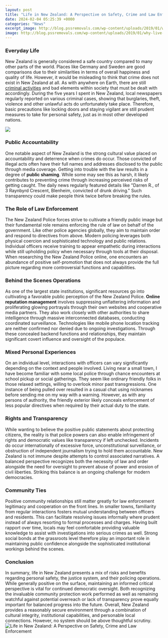 ```yaml
---
layout: post
title: "Life in New Zealand: A Perspective on Safety, Crime and Law Enforcement"
date: 2024-02-04 05:25:39 +0000
categories: "News"
excerpt_image: http://blog.pssremovals.com/wp-content/uploads/2019/01/why-live-in-new-zealand.jpg
image: http://blog.pssremovals.com/wp-content/uploads/2019/01/why-live-in-new-zealand.jpg
---
```


### Everyday Life 
New Zealand is generally considered a safe country compared to many other parts of the world. Places like Germany and Sweden are good comparisons due to their similarities in terms of overall happiness and quality of life. However, it would be misleading to think that crime does not exist in New Zealand at all. As with anywhere on Earth, there are still [criminal activities](https://yt.io.vn/collection/aburto) and bad elements within society that must be dealt with accordingly. During the five years I spent in New Zealand, local newspapers regularly reported on various criminal cases, showing that burglaries, theft, violence and other unlawful acts do unfortunately take place. Therefore, basic precautions like locking doors and staying vigilant are still prudent measures to take for personal safety, just as in most other developed nations.

![](https://theplanetd.com/images/new-zealand.jpg)
### Public Accountability  
One notable aspect of New Zealand is the strong cultural value placed on accountability and deterrence when crimes do occur. Those convicted of illegal acts often have their full names and addresses disclosed to the public through media coverage. Getting into trouble with the law results in a degree of **public shaming**. While some may see this as harsh, it likely contributes to preventing crime through increasing perceived risks of getting caught. The daily news regularly featured details like "Darren R., of 3 Raynbyrd Crescent, Blenheim, convicted of drunk driving." Such transparency could make people think twice before breaking the rules.
### The Role of Law Enforcement
The New Zealand Police forces strive to cultivate a friendly public image but their fundamental role remains enforcing the rule of law on behalf of the government. Like other police agencies globally, they aim to maintain order and respond to directives from above. Modern policing leverages both physical coercion and sophisticated technology and public relations. Individual officers receive training to appear empathetic during interactions while still upholding policy when necessary through tools at their disposal. When researching the New Zealand Police online, one encounters an abundance of positive self-promotion that does not always provide the full picture regarding more controversial functions and capabilities.
### Behind the Scenes Operations  
As one of the largest state institutions, significant resources go into cultivating a favorable public perception of the New Zealand Police. **Online reputation management** involves suppressing unflattering information and proliferating glowing portrayals through their own websites and cooperative media partners. They also work closely with other authorities to share intelligence through massive interconnected databases, conducting coordinated surveillance. Technologies like mobile phone location tracking are neither confirmed nor denied due to ongoing investigations. Through these concealed backend functions and relationships, they maintain significant covert influence and oversight of the populace.
### Mixed Personal Experiences
On an individual level, interactions with officers can vary significantly depending on the context and people involved. Living near a small town, I have become familiar with some local police through chance encounters at school pickup or social gatherings. They seem like ordinary friendly folks in those relaxed settings, willing to overlook minor past transgressions. One instance of being pulled over resulted in a casual chat using nicknames before sending me on my way with a warning. However, as with any persons of authority, the friendly exterior likely conceals enforcement of less popular directives when required by their actual duty to the state. 
### Rights and Transparency  
While wanting to believe the positive public statements about protecting citizens, the reality is that police powers can also enable infringement of rights and democratic values like transparency if left unchecked. Incidents do occur internationally of excessive force, unconstitutional surveillance, or obstruction of independent journalism trying to hold them accountable. New Zealand is not immune despite attempts to control associated narratives. A balanced perspective recognizes both the necessity of law and order alongside the need for oversight to prevent abuse of power and erosion of civil liberties. Striking this balance is an ongoing challenge for modern democracies.
### Community Ties
Positive community relationships still matter greatly for law enforcement legitimacy and cooperation on the front lines. In smaller towns, familiarity from regular interactions fosters mutual understanding between officers and residents. This can facilitate resolving issues informally where prudent instead of always resorting to formal processes and charges. Having built rapport over time, locals may feel comfortable providing valuable knowledge to assist with investigations into serious crimes as well. Strong social bonds at the grassroots level therefore play an important role in maintaining public confidence alongside the sophisticated institutional workings behind the scenes.
### Conclusion
In summary, life in New Zealand presents a mix of risks and benefits regarding personal safety, the justice system, and their policing operations. While generally positive on the surface, maintaining an informed critical perspective is vital for continued democratic oversight. Both recognizing the invaluable community protection work performed as well as remaining watchful against potential overreach or lack of transparency prove equally important for balanced progress into the future. Overall, New Zealand provides a reasonably secure environment through a combination of cultural integrity, institutional capabilities, and personable local connections. However, no system should be above thoughtful scrutiny.
![Life in New Zealand: A Perspective on Safety, Crime and Law Enforcement](http://blog.pssremovals.com/wp-content/uploads/2019/01/why-live-in-new-zealand.jpg)